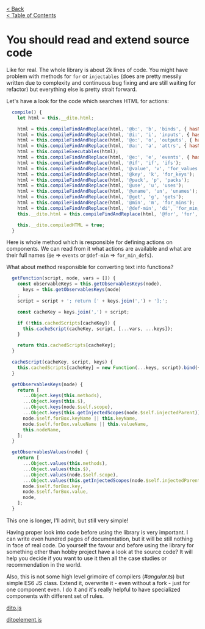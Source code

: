 [< Back](PROFESSIONALTOPICS.md)  
[< Table of Contents](../README.md#advanced-stuff)


# You should read and extend source code

Like for real. The whole library is about 2k lines of code. You might have problem with methods for `for` or 
`injectables` (does are pretty messily written due to complexity and continuous bug fixing and are still waiting for 
refactor) but everything else is pretty strait forward. 

Let's have a look for the code which searches HTML for actions:
```js
  compile() {
    let html = this.__dito.html;

    html = this.compileFindAndReplace(html, '@b:', 'b', 'binds', { hasName: true });
    html = this.compileFindAndReplace(html, '@i:', 'i', 'inputs', { hasName: true });
    html = this.compileFindAndReplace(html, '@o:', 'o', 'outputs', { hasName: true });
    html = this.compileFindAndReplace(html, '@a:', 'a', 'attrs', { hasName: true });
    html = this.compileExecutables(html);
    html = this.compileFindAndReplace(html, '@e:', 'e', 'events', { hasName: true });
    html = this.compileFindAndReplace(html, '@if', 'if', 'ifs');
    html = this.compileFindAndReplace(html, '@value', 'v', 'for_values');
    html = this.compileFindAndReplace(html, '@key', 'k', 'for_keys');
    html = this.compileFindAndReplace(html, '@pack', 'p', 'packs');
    html = this.compileFindAndReplace(html, '@use', 'u', 'uses');
    html = this.compileFindAndReplace(html, '@uname', 'un', 'unames');
    html = this.compileFindAndReplace(html, '@get', 'g', 'gets');
    html = this.compileFindAndReplace(html, '@min', 'm', 'for_mins');
    html = this.compileFindAndReplace(html, '@def-min', 'di', 'for_min_defs');
    this.__dito.html = this.compileFindAndReplace(html, '@for', 'for', 'fors');

    this.__dito.compiledHTML = true;
  }
```
Here is whole method which is responsible for defining actions on components. We can read from it what actions are 
available and what are their full names (`@e` => `events` or `@def-min` => `for_min_defs`).

What about method responsible for converting text into functions?

```js
  getFunction(script, node, vars = []) {
    const observableKeys = this.getObservablesKeys(node),
      keys = this.getObservablesKeys(node)
    ;
    script = script + '; return [' + keys.join(',') + '];';

    const cacheKey = keys.join(',') + script;

    if (!this.cachedScripts[cacheKey]) {
      this.cacheScript(cacheKey, script, [...vars, ...keys]);
    }

    return this.cachedScripts[cacheKey];
  }

  cacheScript(cacheKey, script, keys) {
    this.cachedScripts[cacheKey] = new Function(...keys, script).bind({});
  }

  getObservablesKeys(node) {
    return [
      ...Object.keys(this.methods),
      ...Object.keys(this.$),
      ...Object.keys(node.$self.scope),
      ...Object.keys(this.getInjectedScopes(node.$self.injectedParent)),
      node.$self.forBox.keyName || this.keyName,
      node.$self.forBox.valueName || this.valueName,
      this.nodeName,
    ];
  }

  getObservablesValues(node) {
    return [
      ...Object.values(this.methods),
      ...Object.values(this.$),
      ...Object.values(node.$self.scope),
      ...Object.values(this.getInjectedScopes(node.$self.injectedParent)),
      node.$self.forBox.key,
      node.$self.forBox.value,
      node,
    ];
  }
```

This one is longer, I'll admit, but still very simple! 

Having proper look into code before using the library is very important. I can write even hundred pages of 
documentation, but it will be still nothing in face of real code. Do yourself the favour and before using the library 
for something other than hobby project have a look at the source code? It will help you decide if you want to use it 
then all  the case studies or recommendation in the world.

Also, this is not some high level grimoire of compilers (_#angular.ts_) but simple ES6 JS class. Extend it, overwrite it - even without 
a fork - just for one component even. I do it and it's really helpful to have specialized components with different 
set of rules.

[dito.js](../src/dito.js)

[ditoelement.js](../src/ditoelement.js)
